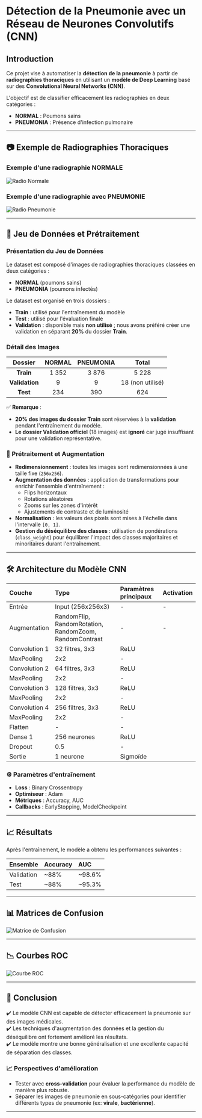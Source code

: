 # Détection de la Pneumonie avec un Réseau de Neurones Convolutifs (CNN)

## Introduction

Ce projet vise à automatiser la **détection de la pneumonie** à partir de **radiographies thoraciques** en utilisant un **modèle de Deep Learning** basé sur des **Convolutional Neural Networks (CNN)**.

L'objectif est de classifier efficacement les radiographies en deux catégories :
- **NORMAL** : Poumons sains
- **PNEUMONIA** : Présence d'infection pulmonaire

---

## 📷 Exemple de Radiographies Thoraciques

### Exemple d'une radiographie NORMALE
![Radio Normale](assets\radio_normale.jpeg)

### Exemple d'une radiographie avec PNEUMONIE
![Radio Pneumonie](assets\radio_pneumonie.jpeg)

---

## 📌 Jeu de Données et Prétraitement

### **Présentation du Jeu de Données**
Le dataset est composé d'images de radiographies thoraciques classées en deux catégories :
- **NORMAL** (poumons sains)
- **PNEUMONIA** (poumons infectés)

Le dataset est organisé en trois dossiers :
- **Train** : utilisé pour l'entraînement du modèle
- **Test** : utilisé pour l'évaluation finale
- **Validation** : disponible mais **non utilisé** ; nous avons préféré créer une validation en séparant **20%** du dossier **Train**.

### **Détail des Images**
| Dossier | NORMAL | PNEUMONIA | Total |
|:-------:|:------:|:---------:|:-----:|
| **Train** | 1 352 | 3 876 | 5 228 |
| **Validation** | 9 | 9 | 18 (non utilisé) |
| **Test** | 234 | 390 | 624 |

✅ **Remarque** :  
- **20% des images du dossier Train** sont réservées à la **validation** pendant l'entraînement du modèle.  
- **Le dossier Validation officiel** (18 images) est **ignoré** car jugé insuffisant pour une validation représentative.

### 🔧 Prétraitement et Augmentation
- **Redimensionnement** : toutes les images sont redimensionnées à une taille fixe (`256x256`).
- **Augmentation des données** : application de transformations pour enrichir l'ensemble d'entraînement :
  - Flips horizontaux
  - Rotations aléatoires
  - Zooms sur les zones d'intérêt
  - Ajustements de contraste et de luminosité
- **Normalisation** : les valeurs des pixels sont mises à l'échelle dans l'intervalle `[0, 1]`.
- **Gestion du déséquilibre des classes** : utilisation de pondérations (`class_weight`) pour équilibrer l'impact des classes majoritaires et minoritaires durant l'entraînement.

---

## 🛠️ Architecture du Modèle CNN

| Couche | Type | Paramètres principaux | Activation |
|:-------|:-----|:----------------------|:-----------|
| Entrée | Input (256x256x3) | - | - |
| Augmentation | RandomFlip, RandomRotation, RandomZoom, RandomContrast | - | - |
| Convolution 1 | 32 filtres, 3x3 | ReLU |
| MaxPooling | 2x2 | - |
| Convolution 2 | 64 filtres, 3x3 | ReLU |
| MaxPooling | 2x2 | - |
| Convolution 3 | 128 filtres, 3x3 | ReLU |
| MaxPooling | 2x2 | - |
| Convolution 4 | 256 filtres, 3x3 | ReLU |
| MaxPooling | 2x2 | - |
| Flatten | - | - |
| Dense 1 | 256 neurones | ReLU |
| Dropout | 0.5 | - |
| Sortie | 1 neurone | Sigmoïde |

### ⚙️ Paramètres d'entraînement
- **Loss** : Binary Crossentropy
- **Optimiseur** : Adam
- **Métriques** : Accuracy, AUC
- **Callbacks** : EarlyStopping, ModelCheckpoint

---

## 📈 Résultats

Après l'entraînement, le modèle a obtenu les performances suivantes :

| Ensemble | Accuracy | AUC     |
|:---------|:---------|:--------|
| Validation | ~88% | ~98.6% |
| Test | ~88% | ~95.3% |

---

## 📊 Matrices de Confusion

![Matrice de Confusion](assets\courbe_roc.png)

---

## 📉 Courbes ROC

![Courbe ROC](assets\courbe_roc.png)

---

## 📝 Conclusion

✔️ Le modèle CNN est capable de détecter efficacement la pneumonie sur des images médicales.  
✔️ Les techniques d'augmentation des données et la gestion du déséquilibre ont fortement amélioré les résultats.  
✔️ Le modèle montre une bonne généralisation et une excellente capacité de séparation des classes.

### 📈 Perspectives d'amélioration
- Tester avec **cross-validation** pour évaluer la performance du modèle de manière plus robuste.
- Séparer les images de pneumonie en sous-catégories pour identifier différents types de pneumonie (ex: **virale**, **bactérienne**).

---
